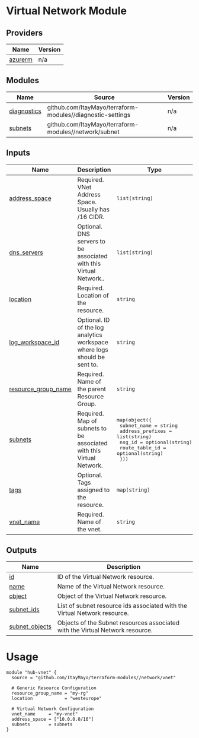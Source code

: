 <!-- BEGIN_TF_DOCS -->
# Virtual Network Module

## Providers

| Name | Version |
|------|---------|
| <a name="provider_azurerm"></a> [azurerm](#provider\_azurerm) | n/a |

## Modules

| Name | Source | Version |
|------|--------|---------|
| <a name="module_diagnostics"></a> [diagnostics](#module\_diagnostics) | github.com/ItayMayo/terraform-modules//diagnostic-settings | n/a |
| <a name="module_subnets"></a> [subnets](#module\_subnets) | github.com/ItayMayo/terraform-modules//network/subnet | n/a |

## Inputs

| Name | Description | Type | Default | Required |
|------|-------------|------|---------|:--------:|
| <a name="input_address_space"></a> [address\_space](#input\_address\_space) | Required. VNet Address Space. Usually has /16 CIDR. | `list(string)` | n/a | yes |
| <a name="input_dns_servers"></a> [dns\_servers](#input\_dns\_servers) | Optional. DNS servers to be associated with this Virtual Network.. | `list(string)` | `null` | no |
| <a name="input_location"></a> [location](#input\_location) | Required. Location of the resource. | `string` | n/a | yes |
| <a name="input_log_workspace_id"></a> [log\_workspace\_id](#input\_log\_workspace\_id) | Optional. ID of the log analytics workspace where logs should be sent to. | `string` | `null` | no |
| <a name="input_resource_group_name"></a> [resource\_group\_name](#input\_resource\_group\_name) | Required. Name of the parent Resource Group. | `string` | n/a | yes |
| <a name="input_subnets"></a> [subnets](#input\_subnets) | Required. Map of subnets to be associated with this Virtual Network. | <pre>map(object({<br>    subnet_name      = string<br>    address_prefixes = list(string)<br>    nsg_id           = optional(string)<br>    route_table_id   = optional(string)<br>  }))</pre> | n/a | yes |
| <a name="input_tags"></a> [tags](#input\_tags) | Optional. Tags assigned to the resource. | `map(string)` | `null` | no |
| <a name="input_vnet_name"></a> [vnet\_name](#input\_vnet\_name) | Required. Name of the vnet. | `string` | n/a | yes |

## Outputs

| Name | Description |
|------|-------------|
| <a name="output_id"></a> [id](#output\_id) | ID of the Virtual Network resource. |
| <a name="output_name"></a> [name](#output\_name) | Name of the Virtual Network resource. |
| <a name="output_object"></a> [object](#output\_object) | Object of the Virtual Network resource. |
| <a name="output_subnet_ids"></a> [subnet\_ids](#output\_subnet\_ids) | List of subnet resource ids associated with the Virtual Network resource. |
| <a name="output_subnet_objects"></a> [subnet\_objects](#output\_subnet\_objects) | Objects of the Subnet resources associated with the Virtual Network resource. |

# Usage

```
module "hub-vnet" {
  source = "github.com/ItayMayo/terraform-modules//network/vnet"

  # Generic Resource Configuration
  resource_group_name = "my-rg"
  location            = "westeurope"

  # Virtual Network Configuration
  vnet_name     = "my-vnet"
  address_space = ["10.0.0.0/16"]
  subnets       = subnets
}
```
<!-- END_TF_DOCS -->